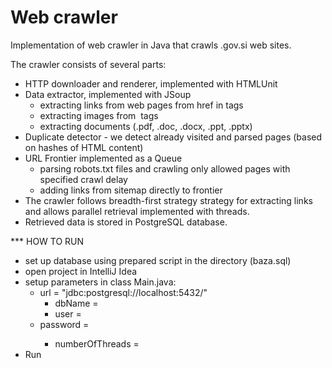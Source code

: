 # Web crawler 

Implementation of web crawler in Java that crawls .gov.si web sites. 

The crawler consists of several parts:
- HTTP downloader and renderer, implemented with HTMLUnit
- Data extractor, implemented with JSoup
	- extracting links from web pages from href in <a></a> tags
	- extracting images from <img /> tags
	- extracting documents (.pdf, .doc, .docx, .ppt, .pptx)
- Duplicate detector - we detect already visited and parsed pages (based on hashes of HTML content) 
- URL Frontier implemented as a Queue
	- parsing robots.txt files and crawling only allowed pages with specified crawl delay
	- adding links from sitemap directly to frontier
- The crawler follows breadth-first strategy strategy for extracting links and allows parallel retrieval implemented with threads. 
- Retrieved data is stored in PostgreSQL database.

*** HOW TO RUN

- set up database using prepared script in the directory (baza.sql)
- open project in IntelliJ Idea
- setup parameters in class Main.java:
	- url = "jdbc:postgresql://localhost:5432/"
        - dbName = <DBname>
        - user = <PostgreSQLuser>
	- password = <PostgreSQLpassword>
    	- numberOfThreads = <wantedNumberOfThreads>
- Run
